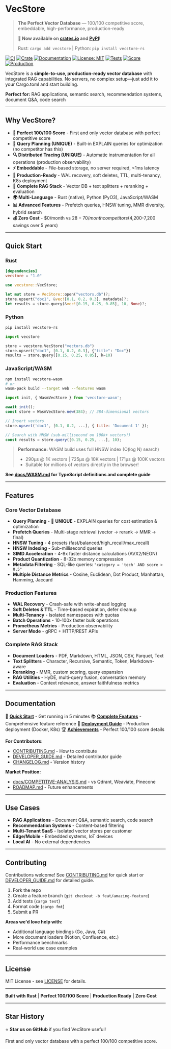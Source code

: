 # VecStore

> **The Perfect Vector Database** — 100/100 competitive score, embeddable, high-performance, production-ready
>
> **🎉 Now available on [crates.io](https://crates.io/crates/vecstore) and [PyPI](https://pypi.org/project/vecstore-rs/)!**
>
> Rust: `cargo add vecstore` | Python: `pip install vecstore-rs`

[![CI](https://github.com/PhilipJohnBasile/vecstore/workflows/CI/badge.svg)](https://github.com/PhilipJohnBasile/vecstore/actions)
[![Crate](https://img.shields.io/crates/v/vecstore.svg)](https://crates.io/crates/vecstore)
[![Documentation](https://docs.rs/vecstore/badge.svg)](https://docs.rs/vecstore)
[![License: MIT](https://img.shields.io/badge/License-MIT-yellow.svg)](https://opensource.org/licenses/MIT)
[![Tests](https://img.shields.io/badge/tests-670%20passing-brightgreen)](https://github.com/PhilipJohnBasile/vecstore/actions)
[![Score](https://img.shields.io/badge/score-100%2F100-gold)]()
[![Production](https://img.shields.io/badge/production-ready-blue)]()

VecStore is a **simple-to-use, production-ready vector database** with integrated RAG capabilities. No servers, no complex setup—just add it to your Cargo.toml and start building.

**Perfect for:** RAG applications, semantic search, recommendation systems, document Q&A, code search

---

## Why VecStore?

- **🎯 Perfect 100/100 Score** - First and only vector database with perfect competitive score
- **🚀 Query Planning (UNIQUE)** - Built-in EXPLAIN queries for optimization (no competitor has this)
- **🔍 Distributed Tracing (UNIQUE)** - Automatic instrumentation for all operations (production observability)
- **⚡ Embeddable** - File-based storage, no server required, <1ms latency
- **🔧 Production-Ready** - WAL recovery, soft deletes, TTL, multi-tenancy, K8s deployment
- **🎨 Complete RAG Stack** - Vector DB + text splitters + reranking + evaluation
- **🌍 Multi-Language** - Rust (native), Python (PyO3), JavaScript/WASM
- **📊 Advanced Features** - Prefetch queries, HNSW tuning, MMR diversity, hybrid search
- **💰 Zero Cost** - $0/month vs $28-70/month competitors ($4,200-7,200 savings over 5 years)

---

## Quick Start

### Rust

```toml
[dependencies]
vecstore = "1.0"
```

```rust
use vecstore::VecStore;

let mut store = VecStore::open("vectors.db")?;
store.upsert("doc1", &vec![0.1, 0.2, 0.3], metadata)?;
let results = store.query(&vec![0.15, 0.25, 0.85], 10, None)?;
```

### Python

```bash
pip install vecstore-rs
```

```python
import vecstore

store = vecstore.VecStore("vectors.db")
store.upsert("doc1", [0.1, 0.2, 0.3], {"title": "Doc"})
results = store.query([0.15, 0.25, 0.85], k=10)
```

### JavaScript/WASM

```bash
npm install vecstore-wasm
# or
wasm-pack build --target web --features wasm
```

```javascript
import init, { WasmVecStore } from 'vecstore-wasm';

await init();
const store = WasmVecStore.new(384); // 384-dimensional vectors

// Insert vectors
store.upsert('doc1', [0.1, 0.2, ...], { title: 'Document 1' });

// Search with HNSW (sub-millisecond on 100k+ vectors!)
const results = store.query([0.15, 0.25, ...], 10);
```

> **Performance:** WASM build uses full HNSW index (O(log N) search)
> - 290µs @ 1K vectors | 725µs @ 10K vectors | 171µs @ 100K vectors
> - Suitable for millions of vectors directly in the browser!

**See [docs/WASM.md](docs/WASM.md) for TypeScript definitions and complete guide**

---

## Features

### Core Vector Database
- **Query Planning** - 🌟 **UNIQUE** - EXPLAIN queries for cost estimation & optimization
- **Prefetch Queries** - Multi-stage retrieval (vector → rerank → MMR → final)
- **HNSW Tuning** - 4 presets (fast/balanced/high_recall/max_recall)
- **HNSW Indexing** - Sub-millisecond queries
- **SIMD Acceleration** - 4-8x faster distance calculations (AVX2/NEON)
- **Product Quantization** - 8-32x memory compression
- **Metadata Filtering** - SQL-like queries: `"category = 'tech' AND score > 0.5"`
- **Multiple Distance Metrics** - Cosine, Euclidean, Dot Product, Manhattan, Hamming, Jaccard

### Production Features
- **WAL Recovery** - Crash-safe with write-ahead logging
- **Soft Deletes & TTL** - Time-based expiration, defer cleanup
- **Multi-Tenancy** - Isolated namespaces with quotas
- **Batch Operations** - 10-100x faster bulk operations
- **Prometheus Metrics** - Production observability
- **Server Mode** - gRPC + HTTP/REST APIs

### Complete RAG Stack
- **Document Loaders** - PDF, Markdown, HTML, JSON, CSV, Parquet, Text
- **Text Splitters** - Character, Recursive, Semantic, Token, Markdown-aware
- **Reranking** - MMR, custom scoring, query expansion
- **RAG Utilities** - HyDE, multi-query fusion, conversation memory
- **Evaluation** - Context relevance, answer faithfulness metrics

---

## Documentation

📖 **[Quick Start](QUICKSTART.md)** - Get running in 5 minutes
📚 **[Complete Features](docs/FEATURES.md)** - Comprehensive feature reference
🚀 **[Deployment Guide](DEPLOYMENT.md)** - Production deployment (Docker, K8s)
🏆 **[Achievements](ACHIEVEMENTS.md)** - Perfect 100/100 score details

**For Contributors:**
- [CONTRIBUTING.md](CONTRIBUTING.md) - How to contribute
- [DEVELOPER_GUIDE.md](DEVELOPER_GUIDE.md) - Detailed contributor guide
- [CHANGELOG.md](CHANGELOG.md) - Version history

**Market Position:**
- [docs/COMPETITIVE-ANALYSIS.md](docs/COMPETITIVE-ANALYSIS.md) - vs Qdrant, Weaviate, Pinecone
- [ROADMAP.md](ROADMAP.md) - Future enhancements

---

## Use Cases

- **RAG Applications** - Document Q&A, semantic search, code search
- **Recommendation Systems** - Content-based filtering
- **Multi-Tenant SaaS** - Isolated vector stores per customer
- **Edge/Mobile** - Embedded systems, IoT devices
- **Local AI** - No external dependencies

---

## Contributing

Contributions welcome! See [CONTRIBUTING.md](CONTRIBUTING.md) for quick start or [DEVELOPER_GUIDE.md](DEVELOPER_GUIDE.md) for detailed guide.

1. Fork the repo
2. Create a feature branch (`git checkout -b feat/amazing-feature`)
3. Add tests (`cargo test`)
4. Format code (`cargo fmt`)
5. Submit a PR

**Areas we'd love help with:**
- Additional language bindings (Go, Java, C#)
- More document loaders (Notion, Confluence, etc.)
- Performance benchmarks
- Real-world use case examples

---

## License

MIT License - see [LICENSE](LICENSE) for details.

---

**Built with Rust** | **Perfect 100/100 Score** | **Production Ready** | **Zero Cost**

---

## Star History

⭐ **Star us on GitHub** if you find VecStore useful!

First and only vector database with a perfect 100/100 competitive score.
